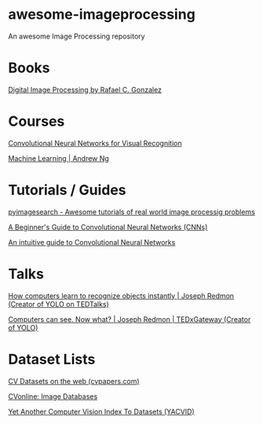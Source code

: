 # awesome-imageprocessing

An awesome Image Processing repository 

# Books

<a href="https://www.amazon.com/Digital-Image-Processing-Rafael-Gonzalez/dp/013168728X">Digital Image Processing  by Rafael C. Gonzalez </a>


# Courses

<a href="http://cs231n.stanford.edu/">Convolutional Neural Networks for Visual Recognition </a>

<a href="https://www.coursera.org/learn/machine-learning">Machine Learning | Andrew Ng </a>

# Tutorials / Guides

<a href="https://www.pyimagesearch.com/category/tutorials/">pyimagesearch - Awesome tutorials of real world image processig problems </a>

<a href="https://skymind.ai/wiki/convolutional-network">A Beginner's Guide to Convolutional Neural Networks (CNNs) </a>

<a href="https://medium.freecodecamp.org/an-intuitive-guide-to-convolutional-neural-networks-260c2de0a050">An intuitive guide to Convolutional Neural Networks </a>


# Talks

<a href="https://www.youtube.com/watch?v=Cgxsv1riJhI">How computers learn to recognize objects instantly | Joseph Redmon (Creator of YOLO on TEDTalks) </a>

<a href="https://www.youtube.com/watch?v=XS2UWYuh5u0">Computers can see. Now what? | Joseph Redmon | TEDxGateway (Creator of YOLO) </a>

# Dataset Lists

<a href="http://www.cvpapers.com/datasets.html">CV Datasets on the web (cvpapers.com)  </a>

<a href="http://homepages.inf.ed.ac.uk/rbf/CVonline/Imagedbase.htm">CVonline: Image Databases </a>

<a href="https://riemenschneider.hayko.at/vision/dataset/index.php">Yet Another Computer Vision Index To Datasets (YACVID) </a>
